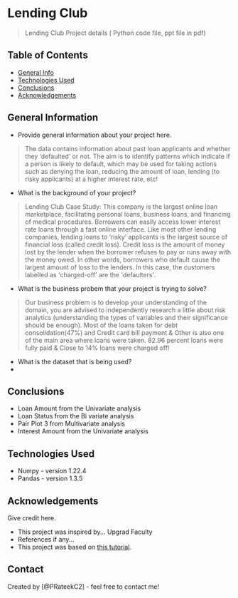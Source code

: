 # Lending Club
> Lending Club Project details ( Python code file, ppt file in pdf)

## Table of Contents
* [General Info](#general-information)
* [Technologies Used](#technologies-used)
* [Conclusions](#conclusions)
* [Acknowledgements](#acknowledgements)

<!-- You can include any other section that is pertinent to your problem -->

## General Information
- Provide general information about your project here. 
> The data contains information about past loan applicants and whether they ‘defaulted’ or not. The aim is to identify patterns which indicate if a person is likely to default, which may be used for taking actions such as denying the loan, reducing the amount of loan, lending (to risky applicants) at a higher interest rate, etc!

- What is the background of your project?
>  Lending Club Case Study: This company is the largest online loan marketplace, facilitating personal loans, business loans, and financing of medical procedures.     Borrowers can easily access lower interest rate loans through a fast online interface. Like most other lending companies, lending loans to ‘risky’ applicants is the    largest source of financial loss (called credit loss). Credit loss is the amount of money lost by the lender when the borrower refuses to pay or runs away with the money owed. In other words, borrowers who default cause the largest amount of loss to the lenders. In this case, the customers labelled as 'charged-off' are the 'defaulters'. 
- What is the business probem that your project is trying to solve?
> Our business problem is to develop your understanding of the domain, you are advised to independently research a little about risk analytics (understanding the types of variables and their significance should be enough).
>  Most of the loans taken for debt consolidation(47%) and Credit card bill payment & Other is also one of the main area where loans were taken.
> 82.96 percent loans were fully paid & Close to 14% loans were charged off!
- What is the dataset that is being used?
- 
<!-- You don't have to answer all the questions - just the ones relevant to your project. -->

## Conclusions
- Loan Amount from the Univariate analysis
- Loan Status from the Bi variate analysis
- Pair Plot 3 from Multivariate analysis
- Interest Amount from the Univariate analysis

<!-- You don't have to answer all the questions - just the ones relevant to your project. -->


## Technologies Used
- Numpy - version 1.22.4
- Pandas - version 1.3.5


<!-- As the libraries versions keep on changing, it is recommended to mention the version of library used in this project -->

## Acknowledgements
Give credit here.
- This project was inspired by... Upgrad Faculty
- References if any... 
- This project was based on [this tutorial](https://www.learn.upgrad.com).


## Contact
Created by [@PRateekC2] - feel free to contact me!


<!-- Optional -->
<!-- ## License -->
<!-- This project is open source and available under the [... License](). -->

<!-- You don't have to include all sections - just the one's relevant to your project -->

